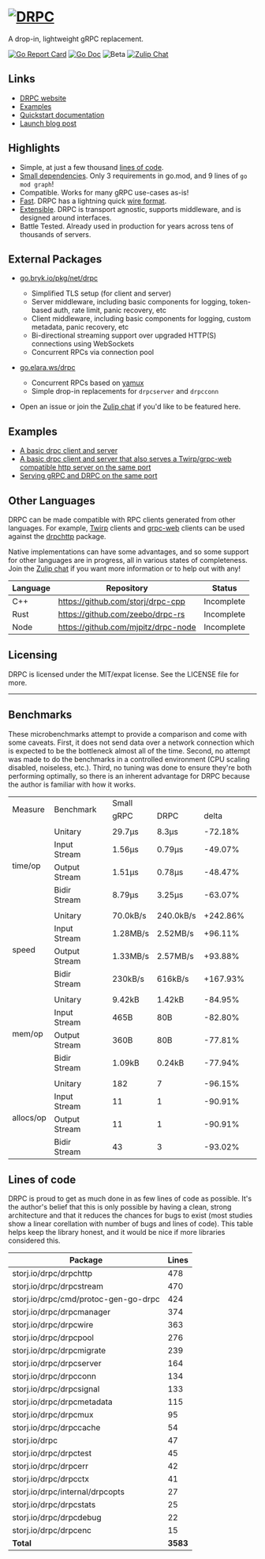 # [![DRPC](logo.png)](https://storj.github.io/drpc/)

A drop-in, lightweight gRPC replacement.

[![Go Report Card](https://goreportcard.com/badge/storj.io/drpc)](https://goreportcard.com/report/storj.io/drpc)
[![Go Doc](https://img.shields.io/badge/godoc-reference-blue.svg?style=flat-square)](https://pkg.go.dev/storj.io/drpc)
![Beta](https://img.shields.io/badge/version-beta-green.svg)
[![Zulip Chat](https://img.shields.io/badge/zulip-join_chat-brightgreen.svg)](https://drpc.zulipchat.com)

## Links

 * [DRPC website](https://storj.github.io/drpc/)
 * [Examples](https://github.com/storj/drpc/tree/main/examples)
 * [Quickstart documentation](https://storj.github.io/drpc/docs.html)
 * [Launch blog post](https://www.storj.io/blog/introducing-drpc-our-replacement-for-grpc)

## Highlights

* Simple, at just a few thousand [lines of code](#lines-of-code).
* [Small dependencies](./blob/main/go.mod). Only 3 requirements in go.mod, and 9 lines of `go mod graph`!
* Compatible. Works for many gRPC use-cases as-is!
* [Fast](#benchmarks). DRPC has a lightning quick [wire format](https://github.com/storj/drpc/wiki/Docs:-Wire-protocol).
* [Extensible](#external-packages). DRPC is transport agnostic, supports middleware, and is designed around interfaces.
* Battle Tested. Already used in production for years across tens of thousands of servers.

## External Packages

 * [go.bryk.io/pkg/net/drpc](https://pkg.go.dev/go.bryk.io/pkg/net/drpc)
    - Simplified TLS setup (for client and server)
    - Server middleware, including basic components for logging, token-based auth, rate limit, panic recovery, etc
    - Client middleware, including basic components for logging, custom metadata, panic recovery, etc
    - Bi-directional streaming support over upgraded HTTP(S) connections using WebSockets
    - Concurrent RPCs via connection pool

* [go.elara.ws/drpc](https://pkg.go.dev/go.elara.ws/drpc)
    - Concurrent RPCs based on [yamux](https://pkg.go.dev/github.com/hashicorp/yamux)
    - Simple drop-in replacements for `drpcserver` and `drpcconn`

 * Open an issue or join the [Zulip chat](https://drpc.zulipchat.com) if you'd like to be featured here.

 ## Examples

  * [A basic drpc client and server](../../tree/main/examples/drpc)
  * [A basic drpc client and server that also serves a Twirp/grpc-web compatible http server on the same port](../../tree/main/examples/drpc)
  * [Serving gRPC and DRPC on the same port](../../tree/main/examples/grpc_and_drpc)

## Other Languages

DRPC can be made compatible with RPC clients generated from other languages. For example, [Twirp](https://github.com/twitchtv/twirp) clients and [grpc-web](https://github.com/grpc/grpc-web/) clients can be used against the [drpchttp](https://pkg.go.dev/storj.io/drpc/drpchttp) package.

Native implementations can have some advantages, and so some support for other languages are in progress, all in various states of completeness. Join the [Zulip chat](https://drpc.zulipchat.com) if you want more information or to help out with any!

| Language | Repository                          | Status     |
|----------|-------------------------------------|------------|
| C++      | https://github.com/storj/drpc-cpp   | Incomplete |
| Rust     | https://github.com/zeebo/drpc-rs    | Incomplete |
| Node     | https://github.com/mjpitz/drpc-node | Incomplete |

## Licensing

DRPC is licensed under the MIT/expat license. See the LICENSE file for more.

---

## Benchmarks

These microbenchmarks attempt to provide a comparison and come with some caveats. First, it does not send data over a network connection which is expected to be the bottleneck almost all of the time. Second, no attempt was made to do the benchmarks in a controlled environment (CPU scaling disabled, noiseless, etc.). Third, no tuning was done to ensure they're both performing optimally, so there is an inherent advantage for DRPC because the author is familiar with how it works.

<table>
    <tr>
        <td rowspan=2>Measure</td>
        <td rowspan=2>Benchmark</td><td rowspan=2></td>
        <td colspan=3>Small</td><td rowspan=2></td>
        <td colspan=3>Medium</td><td rowspan=2></td>
        <td colspan=3>Large</td>
    </tr>
    <tr>
        <td>gRPC</td><td>DRPC</td><td>delta</td>
        <td>gRPC</td><td>DRPC</td><td>delta</td>
        <td>gRPC</td><td>DRPC</td><td>delta</td>
    </tr>
    <tr><td colspan=14></td></tr>
    <tr>
        <td rowspan=4>time/op</td>
        <td>Unitary</td><td rowspan=4></td>
        <td>29.7µs</td><td>8.3µs</td><td>-72.18%</td><td rowspan=4></td>
        <td>36.4µs</td><td>11.3µs</td><td>-68.92%</td><td rowspan=4></td>
        <td>1.70ms</td><td>0.54ms</td><td>-68.24%</td>
    </tr>
    <tr>
        <td>Input Stream</td>
        <td>1.56µs</td><td>0.79µs</td><td>-49.07%</td>
        <td>3.80µs</td><td>2.04µs</td><td>-46.28%</td>
        <td>784µs</td><td>239µs</td><td>-69.48%</td>
    </tr>
    <tr>
        <td>Output Stream</td>
        <td>1.51µs</td><td>0.78µs</td><td>-48.47%</td>
        <td>3.81µs</td><td>2.02µs</td><td>-47.06%</td>
        <td>691µs</td><td>224µs</td><td>-67.55%</td>
    </tr>
    <tr>
        <td>Bidir Stream</td>
        <td>8.79µs</td><td>3.25µs</td><td>-63.07%</td>
        <td>13.7µs</td><td>5.0µs</td><td>-63.73%</td>
        <td>1.73ms</td><td>0.47ms</td><td>-72.72%</td>
    </tr>
    <tr><td colspan=14></td></tr>
    <tr>
        <td rowspan=4>speed</td>
        <td>Unitary</td><td rowspan=4></td>
        <td>70.0kB/s</td><td>240.0kB/s</td><td>+242.86%</td><td rowspan=4></td>
        <td>56.3MB/s</td><td>181.1MB/s</td><td>+221.52%</td><td rowspan=4></td>
        <td>618MB/s</td><td>1939MB/s</td><td>+213.84%</td>
    </tr>
    <tr>
        <td>Input Stream</td>
        <td>1.28MB/s</td><td>2.52MB/s</td><td>+96.11%</td>
        <td>540MB/s</td><td>1006MB/s</td><td>+86.16%</td>
        <td>1.34GB/s</td><td>4.38GB/s</td><td>+226.51%</td>
    </tr>
    <tr>
        <td>Output Stream</td>
        <td>1.33MB/s</td><td>2.57MB/s</td><td>+93.88%</td>
        <td>538MB/s</td><td>1017MB/s</td><td>+89.14%</td>
        <td>1.52GB/s</td><td>4.68GB/s</td><td>+208.05%</td>
    </tr>
    <tr>
        <td>Bidir Stream</td>
        <td>230kB/s</td><td>616kB/s</td><td>+167.93%</td>
        <td>149MB/s</td><td>412MB/s</td><td>+175.73%</td>
        <td>610MB/s</td><td>2215MB/s</td><td>+262.96%</td>
    </tr>
    <tr><td colspan=14></td></tr>
    <tr>
        <td rowspan=4>mem/op</td>
        <td>Unitary</td><td rowspan=4></td>
        <td>9.42kB</td><td>1.42kB</td><td>-84.95%</td><td rowspan=4></td>
        <td>22.7kB</td><td>7.8kB</td><td>-65.61%</td><td rowspan=4></td>
        <td>6.42MB</td><td>3.16MB</td><td>-50.74%</td>
    </tr>
    <tr>
        <td>Input Stream</td>
        <td>465B</td><td>80B</td><td>-82.80%</td>
        <td>7.06kB</td><td>2.13kB</td><td>-69.87%</td>
        <td>3.20MB</td><td>1.05MB</td><td>-67.10%</td>
    </tr>
    <tr>
        <td>Output Stream</td>
        <td>360B</td><td>80B</td><td>-77.81%</td>
        <td>6.98kB</td><td>2.13kB</td><td>-69.52%</td>
        <td>3.20MB</td><td>1.05MB</td><td>-67.21%</td>
    </tr>
    <tr>
        <td>Bidir Stream</td>
        <td>1.09kB</td><td>0.24kB</td><td>-77.94%</td>
        <td>14.4kB</td><td>4.3kB</td><td>-69.90%</td>
        <td>6.42MB</td><td>2.10MB</td><td>-67.22%</td>
    </tr>
    <tr><td colspan=14></td></tr>
    <tr>
        <td rowspan=4>allocs/op</td>
        <td>Unitary</td><td rowspan=4></td>
        <td>182</td><td>7</td><td>-96.15%</td><td rowspan=4></td>
        <td>184</td><td>9</td><td>-95.11%</td><td rowspan=4></td>
        <td>280</td><td>9</td><td>-96.79%</td>
    </tr>
    <tr>
        <td>Input Stream</td>
        <td>11</td><td>1</td><td>-90.91%</td>
        <td>12</td><td>2</td><td>-83.33%</td>
        <td>39.2</td><td>2</td><td>-94.90%</td>
    </tr>
    <tr>
        <td>Output Stream</td>
        <td>11</td><td>1</td><td>-90.91%</td>
        <td>12</td><td>2</td><td>-83.33%</td>
        <td>38</td><td>2</td><td>-94.74%</td>
    </tr>
    <tr>
        <td>Bidir Stream</td>
        <td>43</td><td>3</td><td>-93.02%</td>
        <td>46</td><td>5</td><td>-89.13%</td>
        <td>140</td><td>5</td><td>-96.43%</td>
    </tr>
</table>

## Lines of code

DRPC is proud to get as much done in as few lines of code as possible. It's the author's belief that this is only possible by having a clean, strong architecture and that it reduces the chances for bugs to exist (most studies show a linear corellation with number of bugs and lines of code). This table helps keep the library honest, and it would be nice if more libraries considered this.

| Package                              | Lines    |
| ---                                  | ---      |
| storj.io/drpc/drpchttp               | 478      |
| storj.io/drpc/drpcstream             | 470      |
| storj.io/drpc/cmd/protoc-gen-go-drpc | 424      |
| storj.io/drpc/drpcmanager            | 374      |
| storj.io/drpc/drpcwire               | 363      |
| storj.io/drpc/drpcpool               | 276      |
| storj.io/drpc/drpcmigrate            | 239      |
| storj.io/drpc/drpcserver             | 164      |
| storj.io/drpc/drpcconn               | 134      |
| storj.io/drpc/drpcsignal             | 133      |
| storj.io/drpc/drpcmetadata           | 115      |
| storj.io/drpc/drpcmux                | 95       |
| storj.io/drpc/drpccache              | 54       |
| storj.io/drpc                        | 47       |
| storj.io/drpc/drpctest               | 45       |
| storj.io/drpc/drpcerr                | 42       |
| storj.io/drpc/drpcctx                | 41       |
| storj.io/drpc/internal/drpcopts      | 27       |
| storj.io/drpc/drpcstats              | 25       |
| storj.io/drpc/drpcdebug              | 22       |
| storj.io/drpc/drpcenc                | 15       |
| **Total**                            | **3583** |
